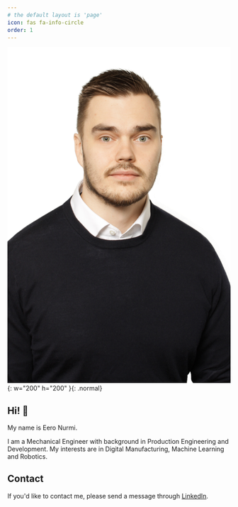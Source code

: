```yaml
---
# the default layout is 'page'
icon: fas fa-info-circle
order: 1
---
```


![Desktop View](assets/img/avatars/Eero_original.jpg){: w="200" h="200" }{: .normal}



## Hi! 👋
My name is Eero Nurmi.

I am a Mechanical Engineer with background in Production Engineering and Development. My interests are in Digital Manufacturing, Machine Learning and Robotics.


## Contact
If you'd like to contact me, please send a message through [LinkedIn](https://www.linkedin.com/in/eeronurmi/).

